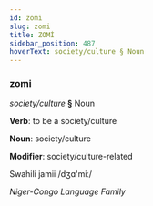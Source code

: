 ```yaml
---
id: zomi
slug: zomi
title: ZOMİ
sidebar_position: 487
hoverText: society/culture § Noun
---
```


### zomi

*society/culture* **§** Noun

**Verb**: to be a society/culture

**Noun**: society/culture

**Modifier**: society/culture-related

Swahili jamii /dʒɑ'miː/

*Niger-Congo Language Family*